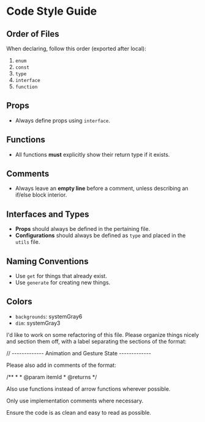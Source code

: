 # Code Style Guide

## Order of Files  
When declaring, follow this order (exported after local):
1. `enum`
2. `const`
3. `type`
4. `interface`
5. `function`

## Props  
- Always define props using `interface`.

## Functions
- All functions **must** explicitly show their return type if it exists.

## Comments  
- Always leave an **empty line** before a comment, unless describing an if/else block interior.

## Interfaces and Types  
- **Props** should always be defined in the pertaining file.  
- **Configurations** should always be defined as `type` and placed in the `utils` file.

## Naming Conventions  
- Use `get` for things that already exist.  
- Use `generate` for creating new things.

## Colors
- `backgrounds`: systemGray6  
- `dim`: systemGray3


I'd like to work on some refactoring of this file. Please organize things nicely and section them off, with a label separating the sections of the format:

// ------------- Animation and Gesture State -------------

Please also add in comments of the format:

/**
     * 
     * @param itemId 
     * @returns 
     */

Also use functions instead of arrow functions wherever possible.

Only use implementation comments where necessary.

Ensure the code is as clean and easy to read as possible.